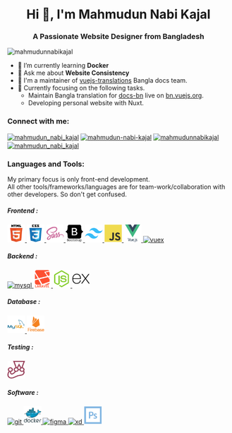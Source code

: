 <h1 align="center">Hi 👋, I'm Mahmudun Nabi Kajal</h1>
<h3 align="center">A Passionate Website Designer from Bangladesh</h3>

<p align="left"> <img src="https://komarev.com/ghpvc/?username=mahmudunnabikajal&label=Profile%20views&color=0e75b6&style=flat" alt="mahmudunnabikajal" /> </p>

- 🌱 I’m currently learning **Docker**
- 💬 Ask me about **Website Consistency**
- 🔭 I'm a maintainer of [vuejs-translations](https://github.com/vuejs-translations) Bangla docs team.
- 🌱 Currently focusing on the following tasks.
  - Maintain Bangla translation for [docs-bn](https://github.com/vuejs-translations/docs-bn) live on [bn.vuejs.org](https://bn.vuejs.org/).
  - Developing personal website with Nuxt.
<!-- 
- 📫 Replit Profile **[https://replit.com/@Mahmudun-NabiNa](https://replit.com/@Mahmudun-NabiNa?tab=repls)**
- 📫 How to reach me **mahmudunnabikajal@gmail.com**
-->


<h3 align="left">Connect with me:</h3>
<p align="left">
<a href="mailto:mahmudunnabikajal"><img align="center" src="https://upload.wikimedia.org/wikipedia/commons/7/7e/Gmail_icon_%282020%29.svg" alt="mahmudun_nabi_kajal" height="30" width="40" /></a>
<a href="https://linkedin.com/in/mahmudun-nabi-kajal" target="blank"><img align="center" src="https://raw.githubusercontent.com/rahuldkjain/github-profile-readme-generator/master/src/images/icons/Social/linked-in-alt.svg" alt="mahmudun-nabi-kajal" height="30" width="40" /></a>
<a href="https://fb.com/mahmudunnabikajal" target="blank"><img align="center" src="https://raw.githubusercontent.com/rahuldkjain/github-profile-readme-generator/master/src/images/icons/Social/facebook.svg" alt="mahmudunnabikajal" height="30" width="40" /></a>
<a href="https://instagram.com/mahmudun_nabi_kajal" target="blank"><img align="center" src="https://raw.githubusercontent.com/rahuldkjain/github-profile-readme-generator/master/src/images/icons/Social/instagram.svg" alt="mahmudun_nabi_kajal" height="30" width="40" /></a>
</p>

<h3 align="left">Languages and Tools:</h3>

My primary focus is only front-end development.<br>
All other tools/frameworks/languages are for team-work/collaboration with other developers. So don't get confused.

<p align="left">
  
<h5 align="left">Frontend :</h5>
<a href="https://www.w3.org/html/" target="_blank" rel="noreferrer"> <img src="https://raw.githubusercontent.com/devicons/devicon/master/icons/html5/html5-original-wordmark.svg" alt="html5" width="40" height="40"/> </a>
<a href="https://www.w3schools.com/css/" target="_blank" rel="noreferrer"> <img src="https://raw.githubusercontent.com/devicons/devicon/master/icons/css3/css3-original-wordmark.svg" alt="css3" width="40" height="40"/> </a>
<a href="https://sass-lang.com" target="_blank" rel="noreferrer"> <img src="https://raw.githubusercontent.com/devicons/devicon/master/icons/sass/sass-original.svg" alt="sass" width="40" height="40"/> </a>
<a href="https://getbootstrap.com" target="_blank" rel="noreferrer"> <img src="https://raw.githubusercontent.com/devicons/devicon/master/icons/bootstrap/bootstrap-plain-wordmark.svg" alt="bootstrap" width="40" height="40"/> </a>
<a href="https://tailwindcss.com/" target="_blank" rel="noreferrer"> <img src="https://raw.githubusercontent.com/devicons/devicon/master/icons/tailwindcss/tailwindcss-plain.svg" alt="tailwindcss" width="40" height="40"/> </a>
<a href="https://www.javascript.com/" target="_blank" rel="noreferrer"> <img src="https://raw.githubusercontent.com/devicons/devicon/master/icons/javascript/javascript-original.svg" alt="javascript" width="40" height="40"/> </a>
<a href="https://vuejs.org/" target="_blank" rel="noreferrer"> <img src="https://raw.githubusercontent.com/devicons/devicon/master/icons/vuejs/vuejs-original-wordmark.svg" alt="vuejs" width="40" height="40"/> </a></a>
<a href="https://vuex.vuejs.org/" target="_blank" rel="noreferrer"> <img src="https://user-images.githubusercontent.com/7110136/29002857-9e802f08-7ab4-11e7-9c31-604b5d0d0c19.png" alt="vuex" width="40" height="40"/> </a>

<h5 align="left">Backend :</h5>
<a href="https://www.php.net/" target="_blank" rel="noreferrer"> <img src="https://www.php.net/favicon.ico" alt="mysql" width="40" height="40"/> </a>
<a href="https://laravel.com/" target="_blank" rel="noreferrer"> <img src="https://raw.githubusercontent.com/devicons/devicon/master/icons/laravel/laravel-plain-wordmark.svg" alt="laravel" width="40" height="40"/> </a>
<a href="https://nodejs.org/" target="_blank" rel="noreferrer"> <img src="https://raw.githubusercontent.com/devicons/devicon/master/icons/nodejs/nodejs-original.svg" alt="nodejs" width="40" height="40"/> </a>
<a href="https://expressjs.com/" target="_blank" rel="noreferrer"> <img src="https://raw.githubusercontent.com/devicons/devicon/master/icons/express/express-original.svg" alt="expressjs" width="40" height="40" style="background:white" /> </a>

<h5 align="left">Database :</h5>
<a href="https://www.mysql.com/" target="_blank" rel="noreferrer"> <img src="https://raw.githubusercontent.com/devicons/devicon/master/icons/mysql/mysql-original-wordmark.svg" alt="mysql" width="40" height="40"/> </a>
<a href="https://firebase.google.com/" target="_blank" rel="noreferrer"> <img src="https://raw.githubusercontent.com/devicons/devicon/master/icons/firebase/firebase-plain-wordmark.svg" alt="firebase" width="40" height="40"/> </a>

<h5 align="left">Testing :</h5>
<a href="https://jestjs.io/" target="_blank" rel="noreferrer"> <img src="https://raw.githubusercontent.com/devicons/devicon/master/icons/jest/jest-plain.svg" alt="jestjs" width="40" height="40"/> </a>

<h5 align="left">Software :</h5>
<a href="https://git-scm.com/" target="_blank" rel="noreferrer"> <img src="https://www.vectorlogo.zone/logos/git-scm/git-scm-icon.svg" alt="git" width="40" height="40"/> </a>
<a href="https://www.docker.com/" target="_blank" rel="noreferrer"> <img src="https://raw.githubusercontent.com/devicons/devicon/master/icons/docker/docker-original-wordmark.svg" alt="docker" width="40" height="40"/> </a>
<a href="https://www.figma.com/" target="_blank" rel="noreferrer"> <img src="https://www.vectorlogo.zone/logos/figma/figma-icon.svg" alt="figma" width="40" height="40"/> </a>
<a href="https://www.adobe.com/products/xd.html" target="_blank" rel="noreferrer"> <img src="https://cdn.worldvectorlogo.com/logos/adobe-xd.svg" alt="xd" width="40" height="40"/> </a>
<a href="https://www.photoshop.com" target="_blank" rel="noreferrer"> <img src="https://raw.githubusercontent.com/devicons/devicon/master/icons/photoshop/photoshop-line.svg" alt="photoshop" width="40" height="40"/> </a>


</p>
<!--  <a href="https://github.com/mahmudunnabikajal/github-readme-stats"><img align="center" src="https://github-readme-stats.vercel.app/api?username=mahmudunnabikajal&show_icons=true&include_all_commits=true&theme=buefy&hide_border=true" alt="mahmudunnabikajal github stats" /></a> | <a href="https://github.com/mahmudunnabikajal/github-readme-stats"><img align="center" src="https://github-readme-stats.vercel.app/api/top-langs/?username=mahmudunnabikajal&layout=compact&theme=buefy&hide_border=true" /></a> -->
